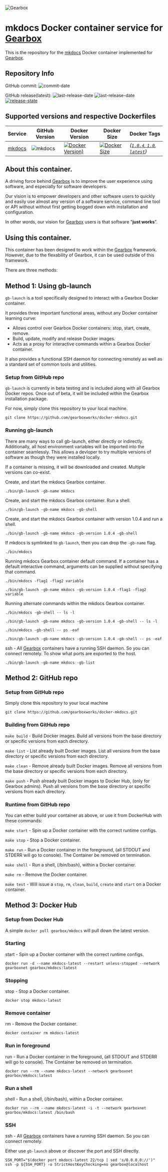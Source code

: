 ![Gearbox](https://gearboxworks.github.io/assets/images/gearbox-logo.png)


# mkdocs Docker container service for [Gearbox](https://github.com/gearboxworks/)
This is the repository for the [mkdocs](unknown) Docker container implemented for [Gearbox](https://github.com/gearboxworks/).


## Repository Info
GitHub commit: ![commit-date](https://img.shields.io/github/last-commit/gearboxworks/docker-mkdocs?style=flat-square)

GitHub release(latest): ![last-release-date](https://img.shields.io/github/release-date/gearboxworks/docker-mkdocs) ![last-release-date](https://img.shields.io/github/v/tag/gearboxworks/docker-mkdocs?sort=semver) [![release-state](https://github.com/gearboxworks/docker-mkdocs/workflows/release/badge.svg?event=release)](https://github.com/gearboxworks/docker-mkdocs/actions?query=workflow%3Arelease)


## Supported versions and respective Dockerfiles
| Service | GitHub Version | Docker Version | Docker Size | Docker Tags |
| ------- | -------------- | -------------- | ----------- | ----------- |
| [mkdocs](unknown) | ![mkdocs](https://img.shields.io/badge/mkdocs-1.0.4-green.svg) | [![Docker Version)](https://img.shields.io/docker/v/gearboxworks/mkdocs/1.0.4)](https://hub.docker.com/repository/docker/gearboxworks/mkdocs) | [![Docker Size](https://img.shields.io/docker/image-size/gearboxworks/mkdocs/1.0.4)](https://hub.docker.com/repository/docker/gearboxworks/mkdocs) | _([`1.0.4`, `1.0`, `latest`](https://github.com/gearboxworks/docker-mkdocs/blob/master/versions/1.0.4/DockerfileRuntime))_ |


## About this container.
A driving force behind [Gearbox](https://github.com/gearboxworks/) is to improve the user experience using software, and especially for software developers.

Our vision is to empower developers and other software users to quickly and easily use almost any version of a software service, command line tool or API without without first getting bogged down with installation and configuration.

In other words, our vision for [Gearbox](https://github.com/gearboxworks/) users is that software "**just works**".


## Using this container.
This container has been designed to work within the [Gearbox](https://github.com/gearboxworks/) framework.
However, due to the flexability of Gearbox, it can be used outside of this framework.

There are three methods:

## Method 1: Using gb-launch
`gb-launch` is a tool specifically designed to interact with a Gearbox Docker container.

It provides three important functional areas, without any Docker container learning curve:
- Allows control over Gearbox Docker containers: stop, start, create, remove.
- Build, update, modify and release Docker images.
- Acts as a proxy for interactive commands within a Gearbox Docker container.

It also provides a functional SSH daemon for connecting remotely as well as a standard set of common tools and utilities.


### Setup from GitHub repo
`gb-launch` is currently in beta testing and is included along with all Gearbox Docker repos.
Once out of beta, it will be included within the Gearbox installation package.

For now, simply clone this repository to your local machine.

`git clone https://github.com/gearboxworks/docker-mkdocs.git`

### Running gb-launch
There are many ways to call gb-launch, either directly or indirectly.
Additionally, all host environment variables will be imported into the container seamlessly.
This allows a devloper to try multiple versions of software as though they were installed locally.

If a container is missing, it will be downloaded and created. Multiple versions can co-exist.

Create, and start the mkdocs Gearbox container.

`./bin/gb-launch -gb-name mkdocs`

Create, and start the mkdocs Gearbox container. Run a shell.

`./bin/gb-launch -gb-name mkdocs -gb-shell`

Create, and start the mkdocs Gearbox container with version 1.0.4 and run a shell.

`./bin/gb-launch -gb-name mkdocs -gb-version 1.0.4 -gb-shell`

If mkdocs is symlinked to `gb-launch`, then you can drop the `-gb-name` flag.

`./bin/mkdocs`

Running mkdocs Gearbox container default command. If a container has a default interactive command, arguments can be supplied without specifying that command.

`./bin/mkdocs -flag1 -flag2 variable`

`./bin/gb-launch -gb-name mkdocs -gb-version 1.0.4 -flag1 -flag2 variable`


Running alternate commands within the mkdocs Gearbox container.

`./bin/mkdocs -gb-shell -- ls -l`

`./bin/gb-launch -gb-name mkdocs -gb-version 1.0.4 -gb-shell -- ls -l`

`./bin/mkdocs -gb-shell -- ps -eaf`

`./bin/gb-launch -gb-name mkdocs -gb-version 1.0.4 -gb-shell -- ps -eaf`


ssh - All [Gearbox](https://github.com/gearboxworks/) containers have a running SSH daemon. So you can connect remotely.
To show what ports are exported to the host.

`./bin/gb-launch -gb-name mkdocs -gb-list`


## Method 2: GitHub repo

### Setup from GitHub repo
Simply clone this repository to your local machine

`git clone https://github.com/gearboxworks/docker-mkdocs.git`

### Building from GitHub repo
`make build` - Build Docker images. Build all versions from the base directory or specific versions from each directory.

`make list` - List already built Docker images. List all versions from the base directory or specific versions from each directory.

`make clean` - Remove already built Docker images. Remove all versions from the base directory or specific versions from each directory.

`make push` - Push already built Docker images to Docker Hub, (only for Gearbox admins). Push all versions from the base directory or specific versions from each directory.

### Runtime from GitHub repo
You can either build your container as above, or use it from DockerHub with these commands:

`make start` - Spin up a Docker container with the correct runtime configs.

`make stop` - Stop a Docker container.

`make run` - Run a Docker container in the foreground, (all STDOUT and STDERR will go to console). The Container be removed on termination.

`make shell` - Run a shell, (/bin/bash), within a Docker container.

`make rm` - Remove the Docker container.

`make test` - Will issue a `stop`, `rm`, `clean`, `build`, `create` and `start` on a Docker container.


## Method 3: Docker Hub

### Setup from Docker Hub
A simple `docker pull gearbox/mkdocs` will pull down the latest version.

### Starting
start - Spin up a Docker container with the correct runtime configs.

`docker run -d --name mkdocs-latest --restart unless-stopped --network gearboxnet gearbox/mkdocs:latest`

### Stopping
stop - Stop a Docker container.

`docker stop mkdocs-latest`

### Remove container
rm - Remove the Docker container.

`docker container rm mkdocs-latest`

### Run in foreground
run - Run a Docker container in the foreground, (all STDOUT and STDERR will go to console). The Container be removed on termination.

`docker run --rm --name mkdocs-latest --network gearboxnet gearbox/mkdocs:latest`

### Run a shell
shell - Run a shell, (/bin/bash), within a Docker container.

`docker run --rm --name mkdocs-latest -i -t --network gearboxnet gearbox/mkdocs:latest /bin/bash`

### SSH
ssh - All [Gearbox](https://github.com/gearboxworks/) containers have a running SSH daemon. So you can connect remotely.

Either use `gb-launch` above or discover the port and SSH directly.


```
SSH_PORT="$(docker port mkdocs-latest 22/tcp | sed 's/0.0.0.0://')"
ssh -p ${SSH_PORT} -o StrictHostKeyChecking=no gearbox@localhost
```

